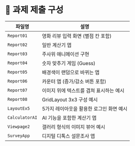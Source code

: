 # 📂 과제 제출 구성

| 파일명         | 설명                                      |
|----------------|-------------------------------------------|
| `Report01`     | 영화 리뷰 입력 화면 (별점 칸 포함)       |
| `Report02`     | 일반 계산기 앱                           |
| `Report03`     | 주사위 애니메이션 구현                   |
| `Report04`     | 숫자 맞추기 게임 (Guess)                 |
| `Report05`     | 배경색이 랜덤으로 바뀌는 앱              |
| `Report06`     | 카운터 앱 (증가/감소 버튼 포함)          |
| `Report07`     | 이미지 위에 텍스트를 겹쳐 표시하는 예시  |
| `Report08`     | GridLayout 3x3 구성 예시                 |
| `LayoutEx5`    | 5가지 레이아웃을 활용한 로그인 화면 예시 |
| `CalculatorAI` | AI 기능을 포함한 계산기 앱               |
| `Viewpage2`    | 갤러리 형식의 이미지 뷰어 예시           |
| `SurveyApp`    | 디지털 디톡스 설문조사 앱                |

